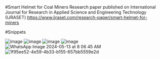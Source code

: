#Smart Helmet for Coal Miners
Research paper published on International Journal for Research in Applied Science and Engineering Technology (IJRASET)
https://www.ijraset.com/research-paper/smart-helmet-for-miners



#Snippets

![image](https://github.com/aayushis9/Smart-Helmet-for-Coal-Miners/assets/156251384/e0b832f5-021c-4f49-8ff0-2794000b06ab)
![image](https://github.com/aayushis9/Smart-Helmet-for-Coal-Miners/assets/156251384/03ad892a-3a53-4cbb-a5c7-4149151ef8c4)
![image](https://github.com/aayushis9/Smart-Helmet-for-Coal-Miners/assets/156251384/7b65ec49-4134-405c-97b7-1c043db7ed15)
![image](https://github.com/aayushis9/Smart-Helmet-for-Coal-Miners/assets/156251384/86a3bdf8-81b9-4db6-877f-bbd5ac88be0a)
![WhatsApp Image 2024-05-13 at 8 06 45 AM](https://github.com/aayushis9/Smart-Helmet-for-Coal-Miners/assets/156251384/4d82338e-143a-401f-9f76-9218dadf9562)
![1f95ee52-4e59-4b33-b155-657bb5559e2d](https://github.com/aayushis9/Smart-Helmet-for-Coal-Miners/assets/156251384/1a35228c-2b2a-4351-bb63-8e46cb7574f9)

